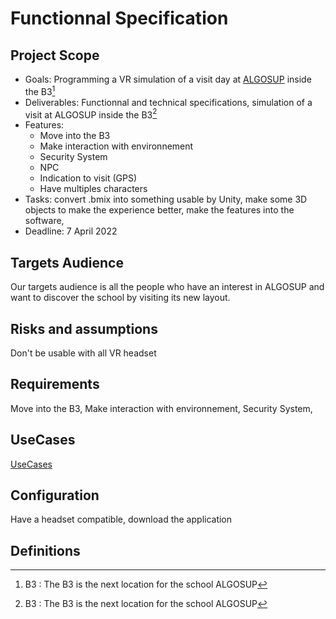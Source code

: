 # Functionnal Specification 

## Project Scope

- Goals: Programming a VR simulation of a visit day at [ALGOSUP](https://www.algosup.com/) inside the B3[^1] 
- Deliverables: Functionnal and technical specifications, simulation of a visit at ALGOSUP inside the B3[^1] 
- Features: 
    - Move into the B3
    - Make interaction with environnement
    - Security System
    - NPC 
    - Indication to visit (GPS)
    - Have multiples characters 
- Tasks: convert .bmix into something usable by Unity, make some 3D objects to make the experience better, make the features into the software, 
- Deadline: 7 April 2022
<!-- WIP -->
## Targets Audience 

Our targets audience is all the people who have an interest in ALGOSUP and want to discover the school by visiting its new layout.

## Risks and assumptions

Don't be usable with all VR headset
<!-- WIP -->

## Requirements

Move into the B3, Make interaction with environnement, Security System, 
<!-- WIP -->

## UseCases

[UseCases](./UseCases.png)

## Configuration 

Have a headset compatible, download the application 

<!-- ## Non functionnal requirements 

NPC,  -->

<!-- ## Error reporting -->

## Definitions 

[^1]: B3 : The B3 is the next location for the school ALGOSUP

[^2]: NPC : NPC stand for Non Playable Character, will be an A.I implemented in the application,

[^3]: VR : VR stand for Virtual Reality, 